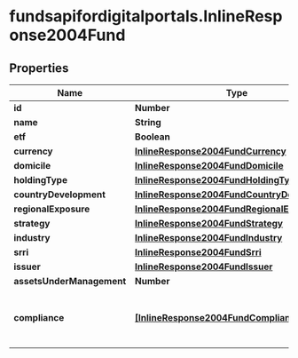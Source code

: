 # fundsapifordigitalportals.InlineResponse2004Fund

## Properties

Name | Type | Description | Notes
------------ | ------------- | ------------- | -------------
**id** | **Number** | Identifier of the fund. | [optional] 
**name** | **String** | Name of the fund. | [optional] 
**etf** | **Boolean** | If &#x60;true&#x60;, the fund is an ETF. | [optional] 
**currency** | [**InlineResponse2004FundCurrency**](InlineResponse2004FundCurrency.md) |  | [optional] 
**domicile** | [**InlineResponse2004FundDomicile**](InlineResponse2004FundDomicile.md) |  | [optional] 
**holdingType** | [**InlineResponse2004FundHoldingType**](InlineResponse2004FundHoldingType.md) |  | [optional] 
**countryDevelopment** | [**InlineResponse2004FundCountryDevelopment**](InlineResponse2004FundCountryDevelopment.md) |  | [optional] 
**regionalExposure** | [**InlineResponse2004FundRegionalExposure**](InlineResponse2004FundRegionalExposure.md) |  | [optional] 
**strategy** | [**InlineResponse2004FundStrategy**](InlineResponse2004FundStrategy.md) |  | [optional] 
**industry** | [**InlineResponse2004FundIndustry**](InlineResponse2004FundIndustry.md) |  | [optional] 
**srri** | [**InlineResponse2004FundSrri**](InlineResponse2004FundSrri.md) |  | [optional] 
**issuer** | [**InlineResponse2004FundIssuer**](InlineResponse2004FundIssuer.md) |  | [optional] 
**assetsUnderManagement** | **Number** | Assets under management (AUM). | [optional] 
**compliance** | [**[InlineResponse2004FundCompliance]**](InlineResponse2004FundCompliance.md) | List of compliance properties to which the fund is compliant. See endpoint &#x60;/legalEntity/complianceProperty/list&#x60; for possible values. | [optional] 


